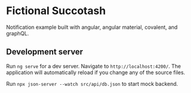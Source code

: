 # Fictional Succotash

Notification example built with angular, angular material, covalent, and graphQL.

## Development server

Run `ng serve` for a dev server. Navigate to `http://localhost:4200/`. The application will automatically reload if you change any of the source files.

Run `npx json-server --watch src/api/db.json` to start mock backend.
